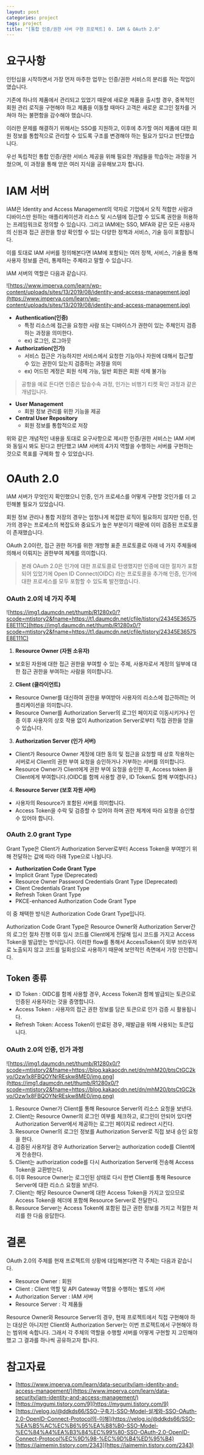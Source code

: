 ```yaml
---
layout: post
categories: project
tags: project
title: "[통합 인증/권한 서버 구현 프로젝트] 0. IAM & OAuth 2.0"
---
```


# 요구사항

인턴십을 시작하면서 가장 먼저 마주한 업무는 인증/권한 서비스의 분리를 하는 작업이였습니다.

기존에 하나의 제품에서 관리되고 있었기 때문에 새로운 제품을 출시할 경우, 중복적인 회원 관리 로직을 구현해야 하고 제품을 이동할 때마다 고객은 새로운 로그인 절차를 거쳐야 하는 불편함을 감수해야 했습니다.

이러한 문제를 해결하기 위해서는 SSO를 지원하고, 이후에 추가할 여러 제품에 대한 회원 정보를 통합적으로 관리할 수 있도록 구조를 변경해야 하는 필요가 있다고 판단했습니다.

우선 독립적인 통합 인증/권한 서비스 제공을 위해 필요한 개념들을 학습하는 과정을 거쳤으며, 이 과정을 통해 얻은 여러 지식을 공유해보고자 합니다.

# IAM 서버

IAM은 Identity and Access Management의 약자로 기업에서 오직 적합한 사람과 디바이스만 원하는 애플리케이션과 리소스 및 시스템에 접근할 수 있도록 권한을 허용하는 프레임워크로 정의할 수 있습니다. 그리고 IAM에는 SSO, MFA와 같은 모든 사용자의 신원과 접근 권한을 항상 확인할 수 있는 다양한 정책과 서비스, 기술 등이 포함됩니다.

이를 토대로 IAM 서버를 정의해본다면 IAM에 포함되는 여러 정책, 서비스, 기술을 통해 사용자 정보를 관리, 통제하는 주체라고 말할 수 있습니다.

IAM 서버의 역할은 다음과 같습니다.

![https://www.imperva.com/learn/wp-content/uploads/sites/13/2019/08/identity-and-access-management.jpg](https://www.imperva.com/learn/wp-content/uploads/sites/13/2019/08/identity-and-access-management.jpg)

- **Authentication(인증)**
  - 특정 리소스에 접근을 요청한 사람 또는 디바이스가 권한이 있는 주체인지 검증하는 과정을 의미한다.
  - ex) 로그인, 로그아웃
- **Authorization(인가)**
  - 서비스 접근은 가능하지만 서비스에서 요청한 기능이나 자원에 대해서 접근할 수 있는 권한이 있는지 검증하는 과정을 의미
  - ex) 어드민 계정은 회원 삭제 가능, 일반 회원은 회원 삭제 불가능

> 공항을 예로 든다면 인증은 탑승수속 과정, 인가는 비행기 티켓 확인 과정과 같은 개념입니다.
>
- **User Management**
  - 회원 정보 관리를 위한 기능을 제공
- **Central User Repository**
  - 회원 정보를 통합적으로 저장

위와 같은 개념적인 내용을 토대로 요구사항으로 제시한 인증/권한 서비스는 IAM 서버와 동일시 봐도 된다고 판단했고 IAM 서버의 4가지 역할을 수행하는 서버를 구현하는 것으로 목표를 구체화 할 수 있었습니다.

# OAuth 2.0

IAM 서버가 무엇인지 확인했으니 인증, 인가 프로세스를 어떻게 구현할 것인가를 더 고민해볼 필요가 있었습니다.

회원 정보 관리나 통합 저장의 경우는 엄청나게 복잡한 로직이 필요하지 않지만 인증, 인가의 경우는 프로세스의 복잡도와 중요도가 높은 부분이기 때문에 이미 검증된 프로토콜이 존재했습니다.

OAuth 2.0이란, 접근 권한 허가를 위한 개방형 표준 프로토콜로 아래 네 가지 주체들에 의해서 이뤄지는 권한부여 체계를 의미합니다.

> 본래 OAuth 2.0은 인가에 대한 프로토콜로 탄생했지만 인증에 대한 절차가 포함되어 있었기에 Open ID Connect(OIDC) 라는 프로토콜을 추가해 인증, 인가에 대한 프로세스를 모두 포함할 수 있도록 발전했습니다.
>

### OAuth 2.0의 네 가지 주체

![https://img1.daumcdn.net/thumb/R1280x0/?scode=mtistory2&fname=https://t1.daumcdn.net/cfile/tistory/24345E36575E8E111C](https://img1.daumcdn.net/thumb/R1280x0/?scode=mtistory2&fname=https://t1.daumcdn.net/cfile/tistory/24345E36575E8E111C)

1. **Resource Owner (자원 소유자)**
  - 보호된 자원에 대한 접근 권한을 부여할 수 있는 주체, 사용자로서 계정의 일부에 대한 접근 권한을 부여하는 사람을 의미합니다.
2. **Client (클라이언트)**
  - Resource Owner를 대신하여 권한을 부여받아 사용자의 리소스에 접근하려는 어플리케이션을 의미합니다.
  - Resource Owner를 Authorization Server의 로그인 페이지로 이동시키거나 인증 이후 사용자의 상호 작용 없이 Authorization Server로부터 직접 권한을 얻을 수 있습니다.
3. **Authorization Server (인가 서버)**
  - Client가 Resource Owner 계정에 대한 동의 및 접근을 요청할 때 상호 작용하는 서버로서 Client의 권한 부여 요청을 승인하거나 거부하는 서버를 의미합니다.
  - Resource Owner가 Client에게 권한 부여 요청을 승인한 후, Access token 을 Client에게 부여합니다.(OIDC를 함께 사용할 경우, ID Token도 함께 부여합니다.)
4. **Resource Server (보호 자원 서버)**
  - 사용자의 Resource가 포함된 서버를 의미합니다.
  - Access Token을 수락 및 검증할 수 있어야 하며 권한 체계에 따라 요청을 승인할 수 있어야 합니다.

### OAuth 2.0 grant Type

Grant Type은 Client가 Authorization Server로부터 Access Token을 부여받기 위해 전달하는 값에 따라 아래 Type으로 나뉩니다.

- **Authorization Code Grant Type**
- Implicit Grant Type (Deprecated)
- Resource Owner Password Credentials Grant Type (Deprecated)
- Client Credentials Grant Type
- Refresh Token Grant Type
- PKCE-enhanced Authorization Code Grant Type

이 중 채택한 방식은 Authorization Code Grant Type입니다.

Authorization Code Grant Type은 Resource Owner와 Authorization Server간의 로그인 절차 진행 이후 임시 코드를 Client에게 전달해 임시 코드를 가지고 Access Token을 발급받는 방식입니다. 이러한 flow를 통해서 AccessToken이 외부 브라우저로 노출되지 않고 코드를 일회성으로 사용하기 때문에 보안적인 측면에서 가장 안전합니다.

## Token 종류

- ID Token : OIDC를 함께 사용할 경우, Access Token과 함께 발급되는 토큰으로 인증된 사용자라는 것을 증명합니다.
- Access Token : 사용자의 접근 권한 정보를 담은 토큰으로 인가 검증 시 활용됩니다.
- Refresh Token: Access Token이 만료된 경우, 재발급을 위해 사용되는 토큰입니다.

### OAuth 2.0의 인증, 인가 과정

![https://img1.daumcdn.net/thumb/R1280x0/?scode=mtistory2&fname=https://blog.kakaocdn.net/dn/mhM20/btsCtGC2kvo/Ozw1x8FBQOYNrREskw8ME0/img.png](https://img1.daumcdn.net/thumb/R1280x0/?scode=mtistory2&fname=https://blog.kakaocdn.net/dn/mhM20/btsCtGC2kvo/Ozw1x8FBQOYNrREskw8ME0/img.png)

1. Resource Owner가 Client를 통해 Resource Server의 리소스 요청을 보낸다.
2. Client는 Resource Owner의 로그인 여부를 체크하고, 로그인이 안되어 있다면 Authorization Server에서 제공하는 로그인 페이지로 redirect 시킨다.
3. Resource Owner의 로그인 정보를 Authorization Server로 직접 보내 승인 요청을 한다.
4. 검증된 사용자일 경우 Authorization Server는 authorization code를 Client에게 전송한다.
5. Client는 authorization code를 다시 Authorization Server에 전송해 Access Token을 교환받는다.
6. 이후 Resource Owner는 로그인된 상태로 다시 한번 Client를 통해 Resource Server에 대한 리소스 요청을 보낸다.
7. Client는 해당 Resource Owner에 대한 Access Token을 가지고 있으므로 Access Token을 헤더에 포함해 Resource Server로 전달한다.
8. Resource Server는 Access Token에 포함된 접근 권한 정보를 가지고 적절한 처리를 한 다음 응답한다.

# 결론

OAuth 2.0의 주체를 현재 프로젝트의 상황에 대입해본다면 각 주체는 다음과 같습니다.

- Resource Owner : 회원
- Client : Client 역할 및 API Gateway 역할을 수행하는 별도의 서버
- Authorization Server : IAM 서버
- Resource Server : 각 제품들

Resource Owner와 Resource Server의 경우, 현재 프로젝트에서 직접 구현해야 하는 대상은 아니지만 Client와 Authorization Server는 이번 프로젝트에서 구현해야 하는 범위에 속합니다. 그래서 각 주체의 역할을 수행할 서버를 어떻게 구현할 지 고민해야 했고 그 결과를 하나씩 공유하고자 합니다.

# 참고자료

- [https://www.imperva.com/learn/data-security/iam-identity-and-access-management/](https://www.imperva.com/learn/data-security/iam-identity-and-access-management/)
- [https://mygumi.tistory.com/9](https://mygumi.tistory.com/9)
- [https://velog.io/@ddkds66/SSO-구축기-SSO-Model-설계와-SSO-OAuth-2.0-OpenID-Connect-Protocol의-이해](https://velog.io/@ddkds66/SSO-%EA%B5%AC%EC%B6%95%EA%B8%B0-SSO-Model-%EC%84%A4%EA%B3%84%EC%99%80-SSO-OAuth-2.0-OpenID-Connect-Protocol%EC%9D%98-%EC%9D%B4%ED%95%B4)
- [https://jaimemin.tistory.com/2343](https://jaimemin.tistory.com/2343)
